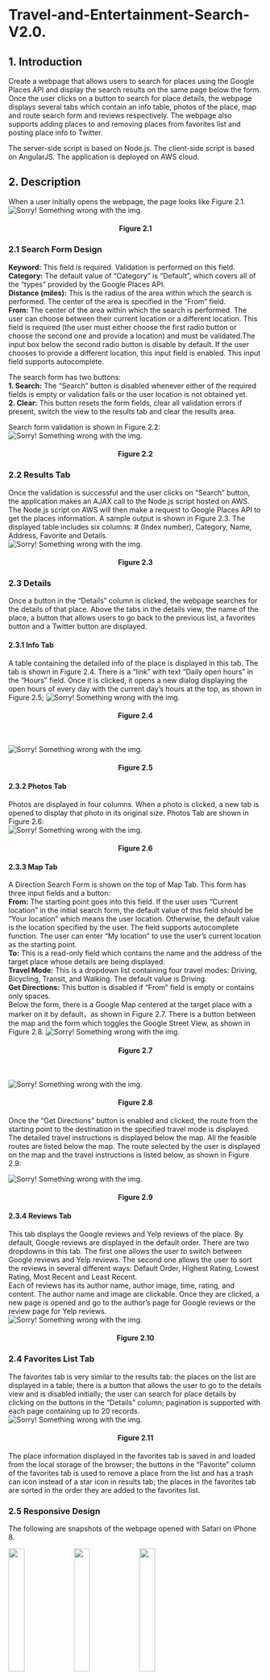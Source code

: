 # Travel-and-Entertainment-Search-V2.0. 
## 1. Introduction
Create a webpage that allows users to search for places using the Google Places API and display the search results on the same page below the form. Once the user clicks on a button to search for place details, the webpage displays several tabs which contain an info table, photos of the place, map and route search form and reviews respectively. The webpage also supports adding places to and removing places from favorites list and posting place info to Twitter.  

The server-side script is based on Node.js. The client-side script is based on AngularJS. The application is deployed on AWS cloud.
## 2. Description
When a user initially opens the webpage, the page looks like Figure 2.1.
![Sorry! Something wrong with the img.](https://github.com/qwegssg/Travel-and-Entertainment-Search-V2.0/blob/master/snapshots/Search_form.jpg)  

<h4 align = "center">Figure 2.1</h4>  


### 2.1 Search Form Design  
**Keyword:** This field is required. Validation is performed on this field.
**Category:** The default value of “Category” is “Default”, which covers all of the “types” provided
by the Google Places API.  
**Distance (miles):** This is the radius of the area within which the search is performed. The center
of the area is specified in the “From” field.  
**From:** The center of the area within which the search is performed. The user can choose
between their current location or a different location. This field is required (the user must either choose the first radio button or choose the second one and provide a location) and must be validated.The input box below the second radio button is disable by default. If the user chooses to provide a different location, this input field is enabled. This input field supports autocomplete.  

The search form has two buttons:  
**1. Search:** The “Search” button is disabled whenever either of the required fields is empty or validation fails or the user location is not obtained yet.  
**2. Clear:** This button resets the form fields, clear all validation errors if present, switch the view to the results tab and clear the results area.  

Search form validation is shown in Figure 2.2:  
![Sorry! Something wrong with the img.](https://github.com/qwegssg/Travel-and-Entertainment-Search-V2.0/blob/master/snapshots/Validation.png)  
<h4 align = "center">Figure 2.2</h4>  

### 2.2 Results Tab  
Once the validation is successful and the user clicks on “Search” button, the application makes an AJAX call to the Node.js script hosted on AWS. The Node.js script on AWS will then make a request to Google Places API to get the places information. A sample output is shown in Figure 2.3. The displayed table includes six columns: # (Index number), Category, Name, Address, Favorite and Details.  
![Sorry! Something wrong with the img.](https://github.com/qwegssg/Travel-and-Entertainment-Search-V2.0/blob/master/snapshots/Place_list.png)  
<h4 align = "center">Figure 2.3</h4>  

### 2.3 Details  
Once a button in the “Details” column is clicked, the webpage searches for the details of that place. Above the tabs in the details view, the name of the place, a button that allows users to go back to the previous list, a favorites button and a Twitter button are displayed.  

#### 2.3.1 Info Tab  
A table containing the detailed info of the place is displayed in this tab. The tab is shown in Figure 2.4. There is a “link” with text “Daily open hours” in the “Hours” field. Once it is clicked, it opens a new dialog displaying the open hours of every day with the current day’s hours at the top, as shown in Figure 2.5;
![Sorry! Something wrong with the img.](https://github.com/qwegssg/Travel-and-Entertainment-Search-V2.0/blob/master/snapshots/Info_Tab.jpeg)
<h4 align = "center">Figure 2.4</h4> 
<br>  
  
![Sorry! Something wrong with the img.](https://github.com/qwegssg/Travel-and-Entertainment-Search-V2.0/blob/master/snapshots/Opening_Hours.jpeg)  
<h4 align = "center">Figure 2.5</h4>  
  
#### 2.3.2 Photos Tab  
Photos are displayed in four columns. When a photo is clicked, a new tab is opened to display that photo in its original size. Photos Tab are shown in Figure 2.6:  
![Sorry! Something wrong with the img.](https://github.com/qwegssg/Travel-and-Entertainment-Search-V2.0/blob/master/snapshots/Photos_Tab.jpeg)  
<h4 align = "center">Figure 2.6</h4>  

#### 2.3.3 Map Tab  
A Direction Search Form is shown on the top of Map Tab. This form has three input fields and a button:  
**From:** The starting point goes into this field. If the user uses “Current location” in the initial search form, the default value of this field should be “Your location” which means the user location. Otherwise, the default value is the location specified by the user. The field supports autocomplete function. The user can enter “My location” to use the user’s current location as the starting point.  
**To:** This is a read-only field which contains the name and the address of the target place whose details are being displayed.  
**Travel Mode:** This is a dropdown list containing four travel modes: Driving, Bicycling, Transit, and Walking. The default value is Driving.  
**Get Directions:** This button is disabled if “From” field is empty or contains only spaces.  
Below the form, there is a Google Map centered at the target place with a marker on it by default，as shown in Figure 2.7. There is a button between the map and the form which toggles the Google Street View, as shown in Figure 2.8. 
![Sorry! Something wrong with the img.](https://github.com/qwegssg/Travel-and-Entertainment-Search-V2.0/blob/master/snapshots/Map_Tab1.jpeg)  
<h4 align = "center">Figure 2.7</h4>  
<br>  

![Sorry! Something wrong with the img.](https://github.com/qwegssg/Travel-and-Entertainment-Search-V2.0/blob/master/snapshots/Street_View.jpeg)  
<h4 align = "center">Figure 2.8</h4>  
Once the “Get Directions” button is enabled and clicked, the route from the starting point to the destination in the specified travel mode is displayed. The detailed travel instructions is displayed below the map. All the feasible routes are listed below the map. The route selected by the user is displayed on the map and the travel instructions is listed below, as shown in Figure 2.9:  

![Sorry! Something wrong with the img.](https://github.com/qwegssg/Travel-and-Entertainment-Search-V2.0/blob/master/snapshots/Map_Tab2.jpeg)  
<h4 align = "center">Figure 2.9</h4>  

#### 2.3.4 Reviews Tab  
This tab displays the Google reviews and Yelp reviews of the place. By default, Google reviews are displayed in the default order. There are two dropdowns in this tab. The first one allows the user to switch between Google reviews and Yelp reviews. The second one allows the user to sort the reviews in several different ways: Default Order, Highest Rating, Lowest Rating, Most Recent and Least Recent.  
Each of reviews has its author name, author image, time, rating, and content. The author name and image are clickable. Once they are clicked, a new page is opened and go to the author’s page for Google reviews or the review page for Yelp reviews.  
![Sorry! Something wrong with the img.](https://github.com/qwegssg/Travel-and-Entertainment-Search-V2.0/blob/master/snapshots/Reviews_Tab.jpeg)  
<h4 align = "center">Figure 2.10</h4>  

### 2.4 Favorites List Tab  
The favorites tab is very similar to the results tab: the places on the list are displayed in a table; there is a button that allows the user to go to the details view and is disabled initially; the user can search for place details by clicking on the buttons in the “Details” column; pagination is supported with each page containing up to 20 records.  
![Sorry! Something wrong with the img.](https://github.com/qwegssg/Travel-and-Entertainment-Search-V2.0/blob/master/snapshots/Fav_Tab.jpeg)  
<h4 align = "center">Figure 2.11</h4>  
The place information displayed in the favorites tab is saved in and loaded from the local storage of the browser; the buttons in the “Favorite” column of the favorites tab is used to remove a place from the list and has a trash can icon instead of a star icon in results tab; the places in the favorites tab are sorted in the order they are added to the favorites list.  

### 2.5 Responsive Design  
The following are snapshots of the webpage opened with Safari on iPhone 8.  

<div style="display:inline;">
<img src="https://github.com/qwegssg/Travel-and-Entertainment-Search-V2.0/blob/master/snapshots/1.jpg" width="25%">
<img src="https://github.com/qwegssg/Travel-and-Entertainment-Search-V2.0/blob/master/snapshots/2.jpg" width="25%">
<img src="https://github.com/qwegssg/Travel-and-Entertainment-Search-V2.0/blob/master/snapshots/3.jpg" width="25%">
</div>
<div style="display:inline;">
<img src="https://github.com/qwegssg/Travel-and-Entertainment-Search-V2.0/blob/master/snapshots/4.jpg" width="25%">
<img src="https://github.com/qwegssg/Travel-and-Entertainment-Search-V2.0/blob/master/snapshots/5.jpg" width="25%">
<img src="https://github.com/qwegssg/Travel-and-Entertainment-Search-V2.0/blob/master/snapshots/6.jpg" width="25%">
</div>  
<br>  

### Application link: http://nodejsyutaoren.us-east-2.elasticbeanstalk.com/
